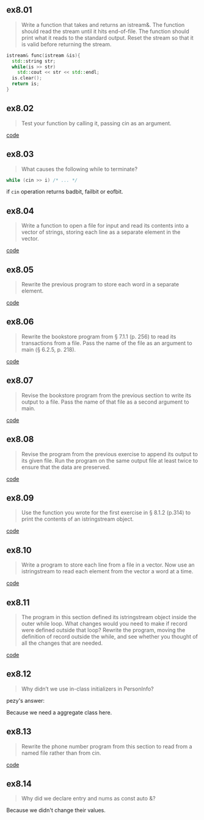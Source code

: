 ## ex8.01
> Write a function that takes and returns an istream&. The function should read 
> the stream until it hits end-of-file. The function should print what it reads 
> to the standard output. Reset the stream so that it is valid before returning 
> the stream.
```cpp
istream& func(istream &is){
  std::string str;
  while(is >> str)
    std::cout << str << std::endl;
  is.clear();
  return is;
}
```

## ex8.02
> Test your function by calling it, passing cin as an argument.

[code](ex8_02.cpp)

## ex8.03
> What causes the following while to terminate?
```cpp
while (cin >> i) /* ... */
```

if `cin` operation returns badbit, failbit or eofbit.

## ex8.04
> Write a function to open a file for input and read its contents into a vector 
> of strings, storing each line as a separate element in the vector.

[code](ex8_04.cpp)

## ex8.05
> Rewrite the previous program to store each word in a separate element.

[code](ex8_05.cpp)

## ex8.06
> Rewrite the bookstore program from § 7.1.1 (p. 256) to read its transactions 
> from a file. Pass the name of the file as an argument to main 
> (§ 6.2.5, p. 218).

[code](ex8_06.cpp)

## ex8.07
> Revise the bookstore program from the previous section to write its output to 
> a file. Pass the name of that file as a second argument to main. 

[code](ex8_07.cpp)

## ex8.08
> Revise the program from the previous exercise to append its output to its 
> given file. Run the program on the same output file at least twice to ensure 
> that the data are preserved.

[code](ex8_08.cpp)

## ex8.09
> Use the function you wrote for the first exercise in § 8.1.2 (p.314) to print 
> the contents of an istringstream object.

[code](ex8_09.cpp)

## ex8.10
> Write a program to store each line from a file in a vector<string>. Now use an
> istringstream to read each element from the vector a word at a time.

[code](ex8_10.cpp)

## ex8.11
> The program in this section defined its istringstream object inside the outer 
> while loop. What changes would you need to make if record were defined outside
> that loop? Rewrite the program, moving the definition of record outside the 
> while, and see whether you thought of all the changes that are needed.

[code](ex8_11.cpp)

## ex8.12
> Why didn’t we use in-class initializers in PersonInfo?

pezy's answer:

Because we need a aggregate class here.

## ex8.13
> Rewrite the phone number program from this section to read from a named file 
> rather than from cin.

[code](ex8_13.cpp)

## ex8.14
> Why did we declare entry and nums as const auto &?

Because we didn't change their values.

